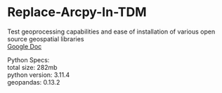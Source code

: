 # Replace-Arcpy-In-TDM
Test geoprocessing capabilities and ease of installation of various open source geospatial libraries  
[Google Doc](https://docs.google.com/document/d/16XUgkz5OroLOAmgGHT_PwiNV_CMalpZPnYkRi0-Dsyg/edit#)


Python Specs:  
total size: 282mb  
python version: 3.11.4  
geopandas: 0.13.2  
